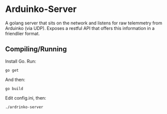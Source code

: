 # Arduinko-Server

A golang server that sits on the network and listens for raw telemmetry from
Arduinko (via UDP). Exposes a restful API that offers this information in a
friendlier format.

## Compiling/Running

Install Go. Run:

    go get

And then:

    go build

Edit config.ini, then:

    ./ardrinko-server

